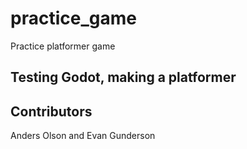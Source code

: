 # practice_game

Practice platformer game

## Testing Godot, making a platformer

## Contributors

Anders Olson and Evan Gunderson
